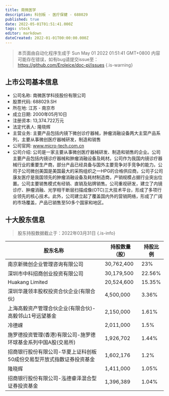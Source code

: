 ```yaml
---
title: 南微医学
description: 科创板 - 医疗保健 - 688029
published: true
date: 2022-05-01T01:51:41.000Z
tags: stock
editor: markdown
dateCreated: 2022-01-01T00:00:00.000Z
---
```


> 本页面由自动化程序生成于 Sun May 01 2022 01:51:41 GMT+0800
> 内容可能存在错误，如有bug请提交issue至：https://github.com/Eroleice/doc-pi/issues
{.is-warning}

## 上市公司基本信息
- 公司名称: 南微医学科技股份有限公司
- 股票代码: 688029.SH
- 所在地: 江苏 - 南京市
- 成立日期: 2000年05月10日
- 注册资本: 13,374.722万元
- 法定代表人: 隆晓辉
- 主营业务: 主要产品包括内镜下微创诊疗器械，肿瘤消融设备两大主营产品系列，主要从事微创医疗器械研发，制造和销售
- 公司官网: www.micro-tech.com.cn
- 公司介绍: 公司是一家主要从事微创医疗器械研发、制造和销售的企业。公司主要产品包括内镜诊疗器械和肿瘤消融设备及耗材。公司作为我国内镜诊疗器械行业的重要生产商，部分产品已经具备与国外主要竞争对手竞争的能力。公司子公司微创美国是美国最大的采购组织之一HPG的合格供应商，公司子公司康友医疗是我国领先的肿瘤消融设备及耗材制造商，产销规模占据行业突出位置。公司主要销售模式有经销、直销及贴牌销售。公司重视研发，建立了内镜诊疗、肿瘤消融、光学相干断层扫描成像(OTC)三大技术平台，形成了多项行业领先的核心技术。此外，公司建立起了覆盖国内外的营销网络，形成了广阔的市场覆盖，产品已销售至50多个国家和地区。


## 十大股东信息
> 股东持股数据截止于：2022年03月31日
{.is-info}

| 股东名称 | 持股数量（股） | 持股比例 |
| --- | --- | --- |
| 南京新微创企业管理咨询有限公司 | 30,762,400 | 23% |
| 深圳市中科招商创业投资有限公司 | 30,179,500 | 22.56% |
| Huakang Limited | 20,524,600 | 15.35% |
| 深圳华晟领丰股权投资合伙企业(有限合伙) | 4,500,000 | 3.36% |
| 上海高毅资产管理合伙企业(有限合伙)-高毅邻山1号远望基金 | 2,150,000 | 1.61% |
| 冷德嵘 | 2,011,000 | 1.5% |
| 施罗德投资管理(香港)有限公司-施罗德环球基金系列中国A股(交易所) | 1,926,702 | 1.44% |
| 招商银行股份有限公司-华夏上证科创板50成份交易型开放式指数证券投资基金 | 1,602,176 | 1.2% |
| 隆晓辉 | 1,411,000 | 1.05% |
| 招商银行股份有限公司-泓德睿泽混合型证券投资基金 | 1,396,389 | 1.04% |




